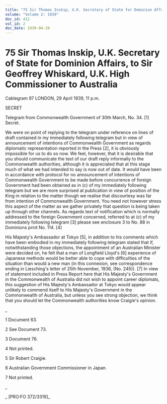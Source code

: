 ```yaml
---
title: "75 Sir Thomas Inskip, U.K. Secretary of State for Dominion Affairs, to Sir Geoffrey Whiskard, U.K. High Commissioner to Australia"
volume: "Volume 2: 1939"
doc_id: 412
vol_id: 2
doc_date: 1939-04-29
---
```


# 75 Sir Thomas Inskip, U.K. Secretary of State for Dominion Affairs, to Sir Geoffrey Whiskard, U.K. High Commissioner to Australia

Cablegram 97 LONDON, 29 April 1939, 11 p.m.

SECRET

Telegram from Commonwealth Government of 30th March, No. 34. [1] Secret.

We were on point of replying to the telegram under reference on lines of draft contained in my immediately following telegram but in view of announcement of intentions of Commonwealth Government as regards diplomatic representation reported in the Press [2], it is obviously impossible for us to do so now. We feel, however, that it is desirable that you should communicate the text of our draft reply informally to the Commonwealth authorities, although it is appreciated that at this stage much of what we had intended to say is now out of date. It would have been in accordance with protocol for no announcement of intentions of Commonwealth Government to be made before concurrence of foreign Government had been obtained as in (c) of my immediately following telegram but we are more surprised at publication in view of position of the King in relation to the matter though we realise that discourtesy was far from intention of Commonwealth Government. You need not however stress this aspect of the matter as we gather privately that question is being taken up through other channels. As regards text of notification which is normally addressed to the foreign Government concerned, referred to at (c) of my immediately following telegram [3] please see enclosure 3 to No. 88 in Dominions print No. 114. [4]

His Majesty's Ambassador at Tokyo [5], in addition to his comments which have been embodied in my immediately following telegram stated that if, notwithstanding those objections, the appointment of an Australian Minister were decided on, he felt that a man of Longfield Lloyd's [6] experience of Japanese methods would be better able to cope with difficulties of the situation than would a new man (in this connexion, see correspondence ending in Liesching's letter of 25th November, 1936, (No. 245)). [7] In view of statement included in Press Report here that His Majesty's Government in the Commonwealth of Australia did not wish to appoint career diplomats, this suggestion of His Majesty's Ambassador at Tokyo would appear unlikely to commend itself to His Majesty's Government in the Commonwealth of Australia, but unless you see strong objection, we think that you should let the Commonwealth authorities know Craigie's opinion.

_

1 Document 63.

2 See Document 73.

3 Document 76.

4 Not printed.

5 Sir Robert Craigie.

6 Australian Government Commissioner in Japan.

7 Not printed.

_

_ [PRO:FO 372/3319]_
